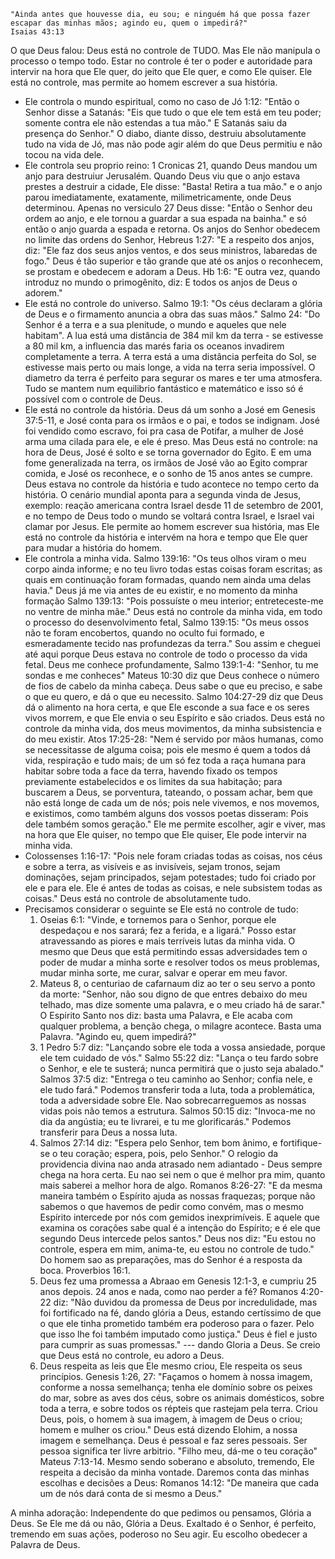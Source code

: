 ```
"Ainda antes que houvesse dia, eu sou; e ninguém há que possa fazer escapar das minhas mãos; agindo eu, quem o impedirá?"
Isaias 43:13
```

O que Deus falou: Deus está no controle de TUDO. Mas Ele não manipula o processo o tempo todo. Estar no controle é ter o poder e autoridade para intervir na hora que Ele quer, do jeito que Ele quer, e como Ele quiser. Ele está no controle, mas permite ao homem escrever a sua história. 
- Ele controla o mundo espiritual, como no caso de Jó 1:12: "Então o Senhor disse a Satanás: "Eis que tudo o que ele tem está em teu poder; somente contra ele não estendas a tua mão." E Satanás saiu da presença do Senhor." O diabo, diante disso, destruiu absolutamente tudo na vida de Jó, mas não pode agir além do que Deus permitiu e não tocou na vida dele. 
- Ele controla seu proprio reino: 1 Cronicas 21, quando Deus mandou um anjo para destruiur Jerusalém. Quando Deus viu que o anjo estava prestes a destruir a cidade, Ele disse: "Basta! Retira a tua mão." e o anjo parou imediatamente, exatamente, milimetricamente, onde Deus determinou. Apenas no versiculo 27 Deus disse: "Então o Senhor deu ordem ao anjo, e ele tornou a guardar a sua espada na bainha." e só então o anjo guarda a espada e retorna. Os anjos do Senhor obedecem no limite das ordens do Senhor, Hebreus 1:27: "E a respeito dos anjos, diz: "Ele faz dos seus anjos ventos, e dos seus ministros, labaredas de fogo." Deus é tão superior e tão grande que até os anjos o reconhecem, se prostam e obedecem e adoram a Deus. Hb 1:6: "E outra vez, quando introduz no mundo o primogênito, diz: E todos os anjos de Deus o adorem."
- Ele está no controle do universo. Salmo 19:1: "Os céus declaram a glória de Deus e o firmamento anuncia a obra das suas mãos." Salmo 24: "Do Senhor é a terra e a sua plenitude, o mundo e aqueles que nele habitam". A lua está uma distância de 384 mil km da terra - se estivesse a 80 mil km, a influencia das marés faria os oceanos invadirem completamente a terra. A terra está a uma distância perfeita do Sol, se estivesse mais perto ou mais longe, a vida na terra seria impossível. O diametro da terra é perfeito para segurar os mares e ter uma atmosfera. Tudo se mantem num equilibrio fantástico e matemático e isso só é possível com o controle de Deus.
- Ele está no controle da história. Deus dá um sonho a José em Genesis 37:5-11, e José conta para os irmãos e o pai, e todos se indignam. José foi vendido como escravo, foi pra casa de Potifar, a mulher de José arma uma cilada para ele, e ele é preso. Mas Deus está no controle: na hora de Deus, José é solto e se torna governador do Egito. E em uma fome generalizada na terra, os irmãos de José vão ao Egito comprar comida, e José os reconhece, e o sonho de 15 anos antes se cumpre. Deus estava no controle da história e tudo acontece no tempo certo da história. O cenário mundial aponta para a segunda vinda de Jesus, exemplo: reação americana contra Israel desde 11 de setembro de 2001, e no tempo de Deus todo o mundo se voltará contra Israel, e Israel vai clamar por Jesus. Ele permite ao homem escrever sua história, mas Ele está no controle da história e intervém na hora e tempo que Ele quer para mudar a história do homem.
- Ele controla a minha vida. Salmo 139:16: "Os teus olhos viram o meu corpo ainda informe; e no teu livro todas estas coisas foram escritas; as quais em continuação foram formadas, quando nem ainda uma delas havia." Deus já me via antes de eu existir, e no momento da minha formação Salmo 139:13: "Pois possuíste o meu interior; entreteceste-me no ventre de minha mãe." Deus está no controle da minha vida, em todo o processo do desenvolvimento fetal, Salmo 139:15: "Os meus ossos não te foram encobertos, quando no oculto fui formado, e esmeradamente tecido nas profundezas da terra." Sou assim e cheguei até aqui porque Deus estava  no controle de todo o processo da vida fetal. Deus me conhece profundamente, Salmo 139:1-4: "Senhor, tu me sondas e me conheces" Mateus 10:30 diz que Deus conhece o número de fios de cabelo da minha cabeça. Deus sabe o que eu preciso, e sabe o que eu quero, e dá o que eu necessito. Salmo 104:27-29 diz que Deus dá o alimento na hora certa, e que Ele esconde a sua face e os seres vivos morrem, e que Ele envia o seu Espírito e são criados. Deus está no controle da minha vida, dos meus movimentos, da minha subsistencia e do meu existir. Atos 17:25-28: "Nem é servido por mãos humanas, como se necessitasse de alguma coisa; pois ele mesmo é quem a todos dá vida, respiração e tudo mais; de um só fez toda a raça humana para habitar sobre toda a face da terra, havendo fixado os tempos previamente estabelecidos e os limites da sua habitação; para buscarem a Deus, se porventura, tateando, o possam achar, bem que não está longe de cada um de nós; pois nele vivemos, e nos movemos, e existimos, como também alguns dos vossos poetas disseram: Pois dele também somos geração." Ele me permite escolher, agir e viver, mas na hora que Ele quiser, no tempo que Ele quiser, Ele pode intervir na minha vida.
- Colossenses 1:16-17: "Pois nele foram criadas todas as coisas, nos céus e sobre a terra, as visíveis e as invisíveis, sejam tronos, sejam dominações, sejam principados, sejam potestades; tudo foi criado por ele e para ele. Ele é antes de todas as coisas, e nele subsistem todas as coisas." Deus está no controle de absolutamente tudo.
- Precisamos considerar o seguinte se Ele está no controle de tudo:
  1. Oseias 6:1: "Vinde, e tornemos para o Senhor, porque ele despedaçou e nos sarará; fez a ferida, e a ligará." Posso estar atravessando as piores e mais terríveis lutas da minha vida. O mesmo que Deus que está permitindo essas adversidades tem o poder de mudar a minha sorte e resolver todos os meus problemas, mudar minha sorte, me curar, salvar e operar em meu favor.
  2. Mateus 8, o centuriao de cafarnaum diz ao ter o seu servo a ponto da morte: "Senhor, não sou digno de que entres debaixo do meu telhado, mas dize somente uma palavra, e o meu criado há de sarar." O Espirito Santo nos diz: basta uma Palavra, e Ele acaba com qualquer problema, a benção chega, o milagre acontece. Basta uma Palavra. "Agindo eu, quem impedirá?"
  3. 1 Pedro 5:7 diz: "Lançando sobre ele toda a vossa ansiedade, porque ele tem cuidado de vós." Salmo 55:22 diz: "Lança o teu fardo sobre o Senhor, e ele te susterá; nunca permitirá que o justo seja abalado." Salmos 37:5 diz: "Entrega o teu caminho ao Senhor; confia nele, e ele tudo fará." Podemos transferir toda a luta, toda a problemática, toda a adversidade sobre Ele. Nao sobrecarreguemos as nossas vidas pois não temos a estrutura. Salmos 50:15 diz: "Invoca-me no dia da angústia; eu te livrarei, e tu me glorificarás." Podemos transferir para Deus a nossa luta.
  4. Salmos 27:14 diz: "Espera pelo Senhor, tem bom ânimo, e fortifique-se o teu coração; espera, pois, pelo Senhor." O relogio da providencia divina nao anda atrasado nem adiantado - Deus sempre chega na hora certa. 
  Eu nao sei nem o que é melhor pra mim, quanto mais saberei a melhor hora de algo. Romanos 8:26-27: "E da mesma maneira também o Espírito ajuda as nossas fraquezas; porque não sabemos o que havemos de pedir como convém, mas o mesmo Espírito intercede por nós com gemidos inexprimíveis. E aquele que examina os corações sabe qual é a intenção do Espírito; e é ele que segundo Deus intercede pelos santos." Deus nos diz: "Eu estou no controle, espera em mim, anima-te, eu estou no controle de tudo." Do homem sao as preparações, mas do Senhor é a resposta da boca. Proverbios 16:1.
  5. Deus fez uma promessa a Abraao em Genesis 12:1-3, e cumpriu 25 anos depois. 24 anos e nada, como nao perder a fé? Romanos 4:20-22 diz: "Não duvidou da promessa de Deus por incredulidade, mas foi fortificado na fé, dando glória a Deus, estando certíssimo de que o que ele tinha prometido também era poderoso para o fazer. Pelo que isso lhe foi também imputado como justiça." Deus é fiel e justo para cumprir as suas promessas." --- dando Gloria a Deus. Se creio que Deus está no controle, eu adoro a Deus.
  6. Deus respeita as leis que Ele mesmo criou, Ele respeita os seus princípios. Genesis 1:26, 27: "Façamos o homem à nossa imagem, conforme a nossa semelhança; tenha ele domínio sobre os peixes do mar, sobre as aves dos céus, sobre os animais domésticos, sobre toda a terra, e sobre todos os répteis que rastejam pela terra. Criou Deus, pois, o homem à sua imagem, à imagem de Deus o criou; homem e mulher os criou." Deus está dizendo Elohim, a nossa imagem e semelhança. Deus é pessoal e faz seres pessoais. Ser pessoa significa ter livre arbitrio. "Filho meu, dá-me o teu coração" Mateus 7:13-14. Mesmo sendo soberano e absoluto, tremendo, Ele respeita a decisão da minha vontade. Daremos conta das minhas escolhas e decisões a Deus: Romanos 14:12: "De maneira que cada um de nós dará conta de si mesmo a Deus."

A minha adoração: Independente do que pedimos ou pensamos, Glória a Deus. Se Ele me dá ou não, Glória a Deus. Exaltado é o Senhor, é perfeito, tremendo em suas ações, poderoso no Seu agir. Eu escolho obedecer a Palavra de Deus.